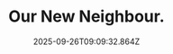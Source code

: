 ---
title: Our New Neighbour.
date: 2025-09-26T09:09:32.864Z
tags:
  - First-Things-First
categories:
  - 新概念
description: 记得填写描述内容哦~~~
---